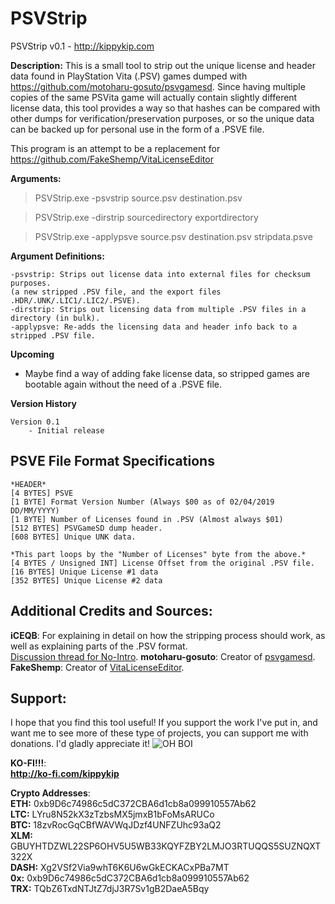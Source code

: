 



# PSVStrip
PSVStrip v0.1 - http://kippykip.com

**Description:**
   This is a small tool to strip out the unique license and header data found in PlayStation Vita (.PSV) games dumped with https://github.com/motoharu-gosuto/psvgamesd. 
   Since having multiple copies of the same PSVita game will actually contain slightly different license data, this tool provides a way so that hashes can be compared with other dumps for verification/preservation purposes, or so the unique data can be backed up for personal use in the form of a .PSVE file.

   This program is an attempt to be a replacement for https://github.com/FakeShemp/VitaLicenseEditor

**Arguments:**

>PSVStrip.exe -psvstrip source.psv destination.psv

>PSVStrip.exe -dirstrip sourcedirectory exportdirectory

>PSVStrip.exe -applypsve source.psv destination.psv stripdata.psve

**Argument Definitions:**

	-psvstrip: Strips out license data into external files for checksum purposes. 
	(a new stripped .PSV file, and the export files .HDR/.UNK/.LIC1/.LIC2/.PSVE).
	-dirstrip: Strips out licensing data from multiple .PSV files in a directory (in bulk).
	-applypsve: Re-adds the licensing data and header info back to a stripped .PSV file.
   
**Upcoming**
 - Maybe find a way of adding fake license data, so stripped games are bootable again without the need of a .PSVE file.

**Version History**

    Version 0.1
        - Initial release
## PSVE File Format Specifications

    *HEADER*
    [4 BYTES] PSVE
    [1 BYTE] Format Version Number (Always $00 as of 02/04/2019 DD/MM/YYYY)
    [1 BYTE] Number of Licenses found in .PSV (Almost always $01)
    [512 BYTES] PSVGameSD dump header.
    [608 BYTES] Unique UNK data.
    
    *This part loops by the "Number of Licenses" byte from the above.*
    [4 BYTES / Unsigned INT] License Offset from the original .PSV file.
    [16 BYTES] Unique License #1 data
    [352 BYTES] Unique License #2 data

## Additional Credits and Sources:
**iCEQB**: For explaining in detail on how the stripping process should work, as well as explaining parts of the .PSV format.\
[Discussion thread for No-Intro](http://forums.no-intro.org/viewtopic.php?f=2&t=3443/).
**motoharu-gosuto**: Creator of [psvgamesd](https://github.com/motoharu-gosuto/psvgamesd/).
**FakeShemp**: Creator of [VitaLicenseEditor](https://github.com/FakeShemp/VitaLicenseEditor/).

## Support:
I hope that you find this tool useful!
If you support the work I've put in, and want me to see more of these type of projects, you can support me with donations.  I'd gladly appreciate it! ![OH BOI](https://kippykip.com/styles/sleek/xenforo/smilies/k_dance.gif)  
  
**KO-FI!!!**:  
**http://ko-fi.com/kippykip**
  
**Crypto Addresses**:  
**ETH:** 0xb9D6c74986c5dC372CBA6d1cb8a099910557Ab62  
**LTC:** LYru8N52kX3zTzbsMX5jmxB1bFoMsARUCo  
**BTC:** 18zvRocGqCBfWAVWqJDzf4UNFZUhc93aQ2  
**XLM:** GBUYHTDZWL22SP6OHV5U5WB33KQYFZBY2LMJO3RTUQQS5SUZNQXT322X  
**DASH:** Xg2VSf2Via9whT6K6U6wGkECKACxPBa7MT  
**0x:** 0xb9D6c74986c5dC372CBA6d1cb8a099910557Ab62  
**TRX:** TQbZ6TxdNTJtZ7djJ3R7Sv1gB2DaeA5Bqy
